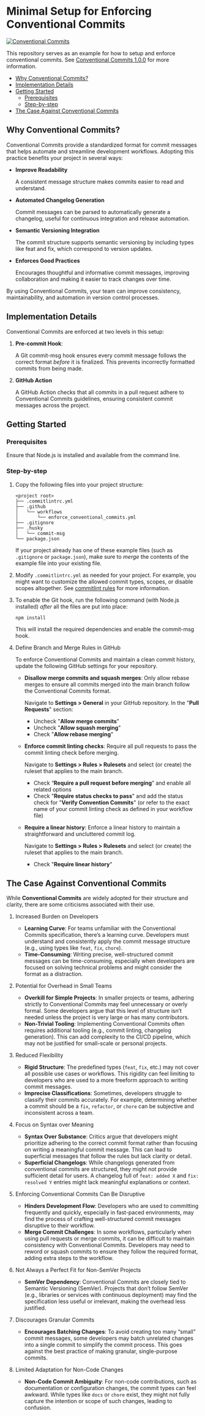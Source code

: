 # Minimal Setup for Enforcing Conventional Commits

[![Conventional
Commits](https://img.shields.io/badge/Conventional%20Commits-1.0.0-%23FE5196?logo=conventionalcommits&logoColor=white)](https://conventionalcommits.org)

This repository serves as an example for how to setup and enforce conventional
commits. See [Conventional Commits
1.0.0](https://www.conventionalcommits.org/en/v1.0.0/) for more information.

* [Why Conventional Commits?](#why-conventional-commits)
* [Implementation Details](#implementation-details)
* [Getting Started](#getting-started)
  * [Prerequisites](#prerequisites)
  * [Step-by-step](#step-by-step)
* [The Case Against Conventional Commits](#the-case-against-conventional-commits)

## Why Conventional Commits?

Conventional Commits provide a standardized format for commit messages that helps
automate and streamline development workflows. Adopting this practice benefits your
project in several ways:

* **Improve Readability**

   A consistent message structure makes commits easier to read and understand.

* **Automated Changelog Generation**

   Commit messages can be parsed to automatically generate a changelog, useful for
   continuous integration and release automation.

* **Semantic Versioning Integration**

   The commit structure supports semantic versioning by including types like feat and
   fix, which correspond to version updates.

* **Enforces Good Practices**

   Encourages thoughtful and informative commit messages, improving collaboration and
   making it easier to track changes over time.

By using Conventional Commits, your team can improve consistency, maintainability,
and automation in version control processes.

## Implementation Details

Conventional Commits are enforced at two levels in this setup:

1. **Pre-commit Hook**:

   A Git commit-msg hook ensures every commit message follows the correct format
   *before* it is finalized. This prevents incorrectly formatted commits from being
   made.

2. **GitHub Action**

   A GitHub Action checks that all commits in a pull request adhere to Conventional
   Commits guidelines, ensuring consistent commit messages across the project.

## Getting Started

### Prerequisites

Ensure that Node.js is installed and available from the command line.

### Step-by-step

1. Copy the following files into your project structure:

   ```text
   <project root>
   ├── .commitlintrc.yml
   ├── .github
   │   └── workflows
   │       └── enforce_conventional_commits.yml
   ├── .gitignore
   ├── .husky
   │   └── commit-msg
   └── package.json
   ```

   If your project already has one of these example files (such as `.gitignore` or
   `package.json`), make sure to *merge* the contents of the example file into your
   existing file.

2. Modify `.commitlintrc.yml` as needed for your project. For example, you might want
   to customize the allowed commit types, scopes, or disable scopes altogether. See
   [commitlint rules](https://commitlint.js.org/reference/rules.html) for more
   information.

3. To enable the Git hook, run the following command (with Node.js installed) *after*
   all the files are put into place:

   ```shell
   npm install
   ```

   This will install the required dependencies and enable the commit-msg hook.

4. Define Branch and Merge Rules in GitHub

   To enforce Conventional Commits and maintain a clean commit history, update the
   following GitHub settings for your repository.

   * **Disallow merge commits and squash merges**: Only allow rebase merges to ensure
     all commits merged into the main branch follow the Conventional Commits format.

     Navigate to **Settings > General** in your GitHub repository. In the "**Pull
     Requests**" section:

        * Uncheck "**Allow merge commits**"
        * Uncheck "**Allow squash merging**"
        * Check "**Allow rebase merging**"

   * **Enforce commit linting checks**: Require all pull requests to pass the commit
     linting check before merging.

     Navigate to **Settings > Rules > Rulesets** and select (or create) the ruleset
     that applies to the main branch.

        * Check “**Require a pull request before merging**” and enable all related
          options
        * Check "**Require status checks to pass**" and add the status check for
          "**Verify Convention Commits**" (or refer to the exact name of your commit
          linting check as defined in your workflow file)

   * **Require a linear history**: Enforce a linear history to maintain a
     straightforward and uncluttered commit log.

     Navigate to **Settings > Rules > Rulesets** and select (or create) the ruleset
     that applies to the main branch.

        * Check "**Require linear history**"

## The Case Against Conventional Commits

While **Conventional Commits** are widely adopted for their structure and clarity,
there are some criticisms associated with their use.

1. Increased Burden on Developers

   * **Learning Curve**: For teams unfamiliar with the Conventional Commits
     specification, there’s a learning curve. Developers must understand and
     consistently apply the commit message structure (e.g., using types like `feat`,
     `fix`, `chore`).
   * **Time-Consuming**: Writing precise, well-structured commit messages can be
     time-consuming, especially when developers are focused on solving technical
     problems and might consider the format as a distraction.

2. Potential for Overhead in Small Teams

   * **Overkill for Simple Projects**: In smaller projects or teams, adhering
     strictly to Conventional Commits may feel unnecessary or overly formal. Some
     developers argue that this level of structure isn’t needed unless the project is
     very large or has many contributors.
   * **Non-Trivial Tooling**: Implementing Conventional Commits often requires
     additional tooling (e.g., commit linting, changelog generation). This can add
     complexity to the CI/CD pipeline, which may not be justified for small-scale or
     personal projects.

3. Reduced Flexibility

   * **Rigid Structure**: The predefined types (`feat`, `fix`, etc.) may not cover
     all possible use cases or workflows. This rigidity can feel limiting to
     developers who are used to a more freeform approach to writing commit messages.
   * **Imprecise Classifications**: Sometimes, developers struggle to classify their
     commits accurately. For example, determining whether a commit should be a `fix`,
     `refactor`, or `chore` can be subjective and inconsistent across a team.

4. Focus on Syntax over Meaning

   * **Syntax Over Substance**: Critics argue that developers might prioritize
     adhering to the correct commit format rather than focusing on writing a
     meaningful commit message. This can lead to superficial messages that follow the
     rules but lack clarity or detail.
   * **Superficial Changelogs**: While changelogs generated from conventional commits
     are structured, they might not provide sufficient detail for users. A changelog
     full of `feat: added X` and `fix: resolved Y` entries might lack meaningful
     explanations or context.

5. Enforcing Conventional Commits Can Be Disruptive

   * **Hinders Development Flow**: Developers who are used to committing frequently
     and quickly, especially in fast-paced environments, may find the process of
     crafting well-structured commit messages disruptive to their workflow.
   * **Merge Commit Challenges**: In some workflows, particularly when using pull
     requests or merge commits, it can be difficult to maintain consistency with
     Conventional Commits. Developers may need to reword or squash commits to ensure
     they follow the required format, adding extra steps to the workflow.

6. Not Always a Perfect Fit for Non-SemVer Projects

   * **SemVer Dependency**: Conventional Commits are closely tied to Semantic
     Versioning (SemVer). Projects that don’t follow SemVer (e.g., libraries or
     services with continuous deployment) may find the specification less useful or
     irrelevant, making the overhead less justified.

7. Discourages Granular Commits

   * **Encourages Batching Changes**: To avoid creating too many “small” commit
     messages, some developers may batch unrelated changes into a single commit to
     simplify the commit process. This goes against the best practice of making
     granular, single-purpose commits.

8. Limited Adaptation for Non-Code Changes

   * **Non-Code Commit Ambiguity**: For non-code contributions, such as documentation
     or configuration changes, the commit types can feel awkward. While types like
     `docs` or `chore` exist, they might not fully capture the intention or scope of
     such changes, leading to confusion.
